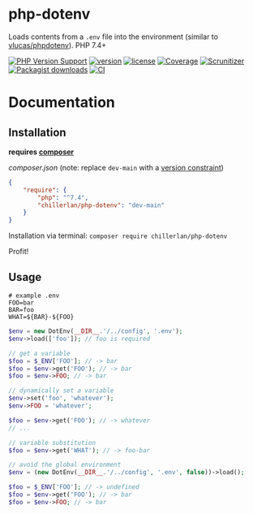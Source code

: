 # php-dotenv

Loads contents from a `.env` file into the environment (similar to [vlucas/phpdotenv](https://github.com/vlucas/phpdotenv)). PHP 7.4+

[![PHP Version Support][php-badge]][php]
[![version][packagist-badge]][packagist]
[![license][license-badge]][license]
[![Coverage][coverage-badge]][coverage]
[![Scrunitizer][scrutinizer-badge]][scrutinizer]
[![Packagist downloads][downloads-badge]][downloads]
[![CI][gh-action-badge]][gh-action]

[php-badge]: https://img.shields.io/packagist/php-v/chillerlan/php-dotenv?logo=php&color=8892BF
[php]: https://www.php.net/supported-versions.php
[packagist-badge]: https://img.shields.io/packagist/v/chillerlan/php-dotenv.svg?logo=packagist
[packagist]: https://packagist.org/packages/chillerlan/php-dotenv
[license-badge]: https://img.shields.io/github/license/chillerlan/php-dotenv.svg
[license]: https://github.com/chillerlan/php-dotenv/blob/master/LICENSE
[coverage-badge]: https://img.shields.io/codecov/c/github/chillerlan/php-dotenv.svg?logo=codecov
[coverage]: https://codecov.io/github/chillerlan/php-dotenv
[scrutinizer-badge]: https://img.shields.io/scrutinizer/g/chillerlan/php-dotenv.svg?logo=scrutinizer
[scrutinizer]: https://scrutinizer-ci.com/g/chillerlan/php-dotenv
[downloads-badge]: https://img.shields.io/packagist/dt/chillerlan/php-dotenv.svg?logo=packagist
[downloads]: https://packagist.org/packages/chillerlan/php-dotenv/stats
[gh-action-badge]: https://github.com/chillerlan/php-dotenv/workflows/CI/badge.svg
[gh-action]: https://github.com/chillerlan/php-dotenv/actions?query=workflow%3A%22CI%22

# Documentation

## Installation
**requires [composer](https://getcomposer.org)**

*composer.json* (note: replace `dev-main` with a [version constraint](https://getcomposer.org/doc/articles/versions.md#writing-version-constraints))

```json
{
	"require": {
		"php": "^7.4",
		"chillerlan/php-dotenv": "dev-main"
	}
}
```

Installation via terminal: `composer require chillerlan/php-dotenv`

Profit!

## Usage

```
# example .env
FOO=bar
BAR=foo
WHAT=${BAR}-${FOO}
```

```php
$env = new DotEnv(__DIR__.'/../config', '.env');
$env->load(['foo']); // foo is required

// get a variable
$foo = $_ENV['FOO']; // -> bar
$foo = $env->get('FOO'); // -> bar
$foo = $env->FOO; // -> bar

// dynamically set a variable
$env->set('foo', 'whatever');
$env->FOO = 'whatever';

$foo = $env->get('FOO'); // -> whatever
// ...

// variable substitution
$foo = $env->get('WHAT'); // -> foo-bar
```

```php
// avoid the global environment
$env = (new DotEnv(__DIR__.'/../config', '.env', false))->load();

$foo = $_ENV['FOO']; // -> undefined
$foo = $env->get('FOO'); // -> bar
$foo = $env->FOO; // -> bar
```
